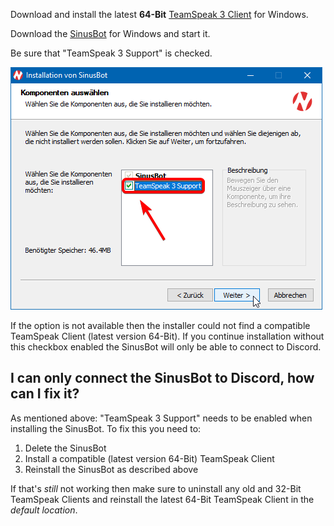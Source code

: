 Download and install the latest **64-Bit** [TeamSpeak 3 Client](https://teamspeak.com/en/downloads/) for Windows.

Download the [SinusBot](https://www.sinusbot.com/#download) for Windows and start it.

Be sure that "TeamSpeak 3 Support" is checked.

![Windows Installer Screenshot](windows_installer.png)

If the option is not available then the installer could not find a compatible TeamSpeak Client (latest version 64-Bit).
If you continue installation without this checkbox enabled the SinusBot will only be able to connect to Discord.

## I can only connect the SinusBot to Discord, how can I fix it?

As mentioned above: "TeamSpeak 3 Support" needs to be enabled when installing the SinusBot. To fix this you need to:

1. Delete the SinusBot
2. Install a compatible (latest version 64-Bit) TeamSpeak Client
3. Reinstall the SinusBot as described above

If that's *still* not working then make sure to uninstall any old and 32-Bit TeamSpeak Clients and reinstall the latest 64-Bit TeamSpeak Client in the *default location*.